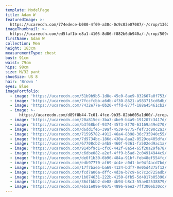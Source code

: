 ```yaml
---
template: ModelPage
title: Adam W
featuredImage: >-
  https://ucarecdn.com/774edece-b080-4f09-a30c-0c9c03e07087/-/crop/1362x666/0,0/-/preview/
imageThumbnail: >-
  https://ucarecdn.com/ed5faf1b-e8a1-4105-8d86-f882b6db940a/-/crop/509x757/529,150/-/preview/
firstName: Adam W
collection: Men
height: 183cm
measurementType: chest
bust: 91cm
waist: 79cm
hips: 98cm
size: M/32 pant
shoeSize: US 8
hair: 'Brown '
eyes: Blue
imagePortfolio:
  - image: 'https://ucarecdn.com/51b9b9b5-1d8e-45c0-8ae9-832667a0f753/'
  - image: 'https://ucarecdn.com/7fccfcbb-a6db-4f30-8621-a983715cd6db/'
  - image: 'https://ucarecdn.com/7432e77e-0b20-4ffd-877f-188a45461cb2/'
  - image: >-
      https://ucarecdn.com/d89f8b44-7c01-4fce-9b35-82bb605a1d60/-/crop/1304x2040/0,291/-/preview/
  - image: 'https://ucarecdn.com/20a815ec-3ba3-4be9-b4a9-191207c3417d/'
  - image: 'https://ucarecdn.com/b3f68bef-9374-4573-8f70-63169a49e270/'
  - image: 'https://ucarecdn.com/d6dd1fe5-39af-4539-9775-fef73c90c2a3/'
  - image: 'https://ucarecdn.com/71595782-4912-46a4-8398-36c735940c55/'
  - image: 'https://ucarecdn.com/7d9734bc-186d-430a-8aa2-0529ce405dfa/'
  - image: 'https://ucarecdn.com/67708cb2-a4b8-460f-9361-fa502ed9ac1a/'
  - image: 'https://ucarecdn.com/914bf9c1-cfc6-442f-8a54-65f20a29fe78/'
  - image: 'https://ucarecdn.com/c6dbe082-a2ef-4ff9-b5ad-2c04914944c9/'
  - image: 'https://ucarecdn.com/de6f1b30-6b96-484a-91bf-feb48ef554fc/'
  - image: 'https://ucarecdn.com/edb97770-af69-4c4e-a0d1-be94f4acd7bd/'
  - image: 'https://ucarecdn.com/17f7bae5-ba69-4124-bdf7-9e05d4375f12/'
  - image: 'https://ucarecdn.com/fcd7a06a-dffc-4d3a-b7c9-6c7c2d725adb/'
  - image: 'https://ucarecdn.com/1b074631-222b-4150-8fb5-5d4817b05390/'
  - image: 'https://ucarecdn.com/36dfbbb2-de08-4b94-b8c3-55ae02538879/'
  - image: 'https://ucarecdn.com/eba1e09e-0675-4896-8ee2-7ff300eb30cc/'
---
```


